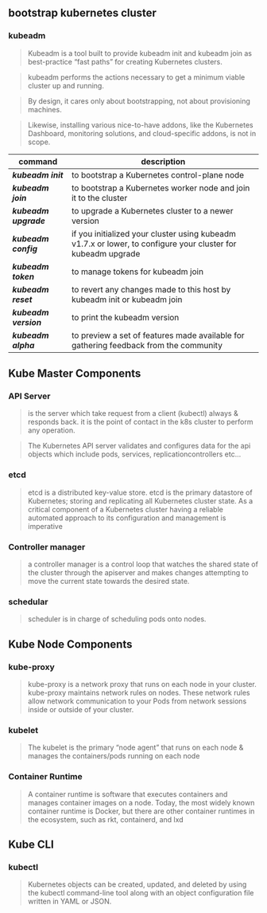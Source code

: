 ## bootstrap kubernetes cluster 
### kubeadm
> Kubeadm is a tool built to provide kubeadm init and kubeadm join as best-practice “fast paths” for creating Kubernetes clusters.

> kubeadm performs the actions necessary to get a minimum viable cluster up and running. 

> By design, it cares only about bootstrapping, not about provisioning machines. 

> Likewise, installing various nice-to-have addons, like the Kubernetes Dashboard, monitoring solutions, and cloud-specific addons, is not in scope.

| command | description |
|-------- | ----------- |
| ***kubeadm init*** | to bootstrap a Kubernetes control-plane node |
| ***kubeadm join*** | to bootstrap a Kubernetes worker node and join it to the cluster |
| ***kubeadm upgrade*** | to upgrade a Kubernetes cluster to a newer version |
| ***kubeadm config*** | if you initialized your cluster using kubeadm v1.7.x or lower, to configure your cluster for kubeadm upgrade |
| ***kubeadm token*** | to manage tokens for kubeadm join |
| ***kubeadm reset*** | to revert any changes made to this host by kubeadm init or kubeadm join |
| ***kubeadm version*** | to print the kubeadm version |
| ***kubeadm alpha*** | to preview a set of features made available for gathering feedback from the community |

## Kube Master Components

### API Server

> is the server which take request from a client (kubectl) always & responds back. it is the point of contact in the k8s cluster to perform any operation.

> The Kubernetes API server validates and configures data for the api objects which include pods, services, replicationcontrollers etc...

### etcd
> etcd is a distributed key-value store. etcd is the primary datastore of Kubernetes; storing and replicating all Kubernetes cluster state. 
> As a critical component of a Kubernetes cluster having a reliable automated approach to its configuration and management is imperative 

### Controller manager
> a controller manager is a control loop that watches the shared state of the cluster through the apiserver and makes changes attempting to move the current state towards the desired state.

### schedular
> scheduler is in charge of scheduling pods onto nodes.

## Kube Node Components

### kube-proxy
> kube-proxy is a network proxy that runs on each node in your cluster. kube-proxy maintains network rules on nodes. These network rules allow network communication to your Pods from network sessions inside or outside of your cluster. 

### kubelet
> The kubelet is the primary “node agent” that runs on each node & manages the containers/pods running on each node

### Container Runtime
> A container runtime is software that executes containers and manages container images on a node. Today, the most widely known 
> container runtime is Docker, but there are other container runtimes in the ecosystem, such as rkt, containerd, and lxd


## Kube CLI
### kubectl
> Kubernetes objects can be created, updated, and deleted by using the kubectl command-line tool along with an object configuration file written in YAML or JSON.
